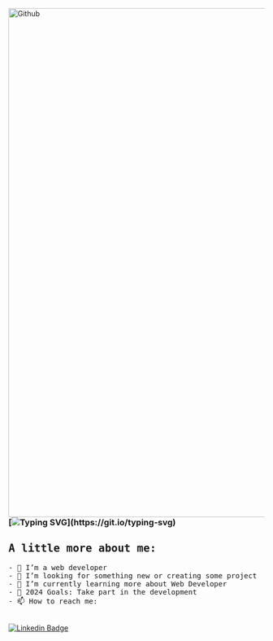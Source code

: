 <img width="1000" align="right" alt="Github"
src="https://media.istockphoto.com/id/1340005831/vector/web-development-related-vector-banner-design-concept-modern-line-style-with-icons.jpg?s=612x612&w=0&k=20&c=fTgUUt4ZzrS6hKD75wjUbDudRmNoeTORZwCnAkVbTZk=" 
/> 

### [![Typing SVG](https://readme-typing-svg.herokuapp.com?font=Stylish&size=35&duration=5000&pause=3000&color=000000&width=435&height=70&lines=Hi%2C+There+%F0%9F%91%8B+I'am+Wara.)](https://git.io/typing-svg)

## <samp> A little more about me:
<samp>
- 🌱 I’m a web developer<br>
- 👯 I’m looking for something new or creating some project<br>
- 📖 I’m currently learning more about Web Developer <br>
- 🎯 2024 Goals: Take part in the development <br>
- 📫 How to reach me:<br><br>
</samp>
  
[![Linkedin Badge](https://img.shields.io/badge/LinkedIn-0077B5?style=flat&logo=Linkedin&logoColor=white&link=https://www.linkedin.com/in/waraisme)](www.linkedin.com/in/waraisme)


